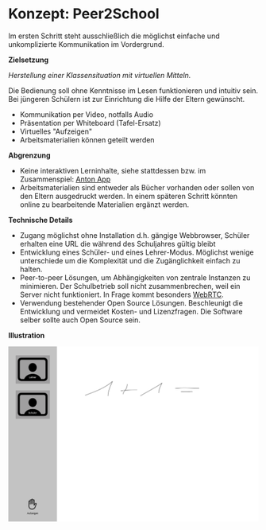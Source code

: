 # Konzept: Peer2School

Im ersten Schritt steht ausschließlich die möglichst einfache und unkomplizierte Kommunikation im Vordergrund.

**Zielsetzung**

*Herstellung einer Klassensituation mit virtuellen Mitteln.* 

Die Bedienung soll ohne Kenntnisse im Lesen funktionieren und intuitiv sein. Bei jüngeren Schülern ist zur Einrichtung die Hilfe der Eltern gewünscht. 

- Kommunikation per Video, notfalls Audio
- Präsentation per Whiteboard (Tafel-Ersatz)
- Virtuelles "Aufzeigen"
- Arbeitsmaterialien können geteilt werden

**Abgrenzung**

- Keine interaktiven Lerninhalte, siehe stattdessen bzw. im Zusammenspiel: [Anton App](https://anton.app/de/)
- Arbeitsmaterialien sind entweder als Bücher vorhanden oder sollen von den Eltern ausgedruckt werden. In einem späteren Schritt könnten online zu bearbeitende Materialien ergänzt werden. 

**Technische Details**

- Zugang möglichst ohne Installation d.h. gängige Webbrowser, Schüler erhalten eine URL die während des Schuljahres gültig bleibt
- Entwicklung eines Schüler- und eines Lehrer-Modus. Möglichst wenige unterschiede um die Komplexität und die Zugänglichkeit einfach zu halten.
- Peer-to-peer Lösungen, um Abhängigkeiten von zentrale Instanzen zu minimieren. Der Schulbetrieb soll nicht zusammenbrechen, weil ein Server nicht funktioniert. In Frage kommt besonders [WebRTC](https://webrtc.org/).
- Verwendung bestehender Open Source Lösungen. Beschleunigt die Entwicklung und vermeidet Kosten- und Lizenzfragen. Die Software selber sollte auch Open Source sein.

**Illustration**

![mockup](mockup.png)

